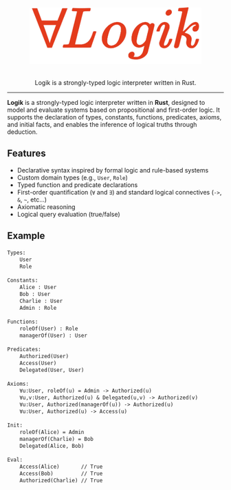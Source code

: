 <a id="readme-top"></a>
<div align="center">

</div>

<!-- PROJECT LOGO -->
<br />
<div align="center">
  <img src="logo.png" width="400">
  <p align="center">
    <br />
    Logik is a strongly-typed logic interpreter written in Rust.
  </p>
</div>

---

**Logik** is a strongly-typed logic interpreter written in **Rust**, designed to model and evaluate systems based on propositional and first-order logic. It supports the declaration of types, constants, functions, predicates, axioms, and initial facts, and enables the inference of logical truths through deduction.

## Features

- Declarative syntax inspired by formal logic and rule-based systems
- Custom domain types (e.g., `User`, `Role`)
- Typed function and predicate declarations
- First-order quantification (`∀` and `∃`) and standard logical connectives (`->`, `&`, `~`, etc...)
- Axiomatic reasoning
- Logical query evaluation (true/false)

## Example

```logik
Types:
    User
    Role

Constants:
    Alice : User
    Bob : User
    Charlie : User
    Admin : Role

Functions:
    roleOf(User) : Role
    managerOf(User) : User

Predicates:
    Authorized(User)
    Access(User)
    Delegated(User, User)

Axioms:
    ∀u:User, roleOf(u) = Admin -> Authorized(u)
    ∀u,v:User, Authorized(u) & Delegated(u,v) -> Authorized(v)
    ∀u:User, Authorized(managerOf(u)) -> Authorized(u)
    ∀u:User, Authorized(u) -> Access(u)

Init:
    roleOf(Alice) = Admin
    managerOf(Charlie) = Bob
    Delegated(Alice, Bob)

Eval:
    Access(Alice)       // True
    Access(Bob)         // True
    Authorized(Charlie) // True
```
